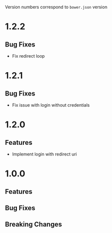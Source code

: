 Version numbers correspond to `bower.json` version

# 1.2.2

## Bug Fixes

- Fix redirect loop

# 1.2.1

## Bug Fixes

- Fix issue with login without credentials

# 1.2.0

## Features

- Implement login with redirect uri

# 1.0.0

## Features

## Bug Fixes

## Breaking Changes
